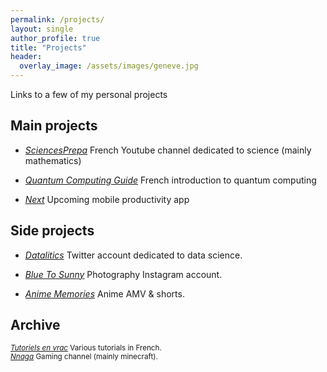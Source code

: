 ```yaml
---
permalink: /projects/
layout: single
author_profile: true
title: "Projects"
header:
  overlay_image: /assets/images/geneve.jpg
---
```


Links to a few of my personal projects

## Main projects

- [*SciencesPrepa*](https://www.youtube.com/@sciencesprepa)
French Youtube channel dedicated to science (mainly mathematics)

- [*Quantum Computing Guide*](https://github.com/3gaspo/guide-infoQ)
French introduction to quantum computing

- [*Next*](https://github.com/3gaspo/Next)
Upcoming mobile productivity app

## Side projects

- [*Datalitics*](https://x.com/datalitics) Twitter account dedicated to data science.

- [*Blue To Sunny*](https://www.instagram.com/blueto_sunny/?hl=fr) Photography Instagram account.

- [*Anime Memories*](https://www.youtube.com/channel/UC08isU1hjTjGIvLHQZ1uIIw) Anime AMV & shorts.


## Archive

<sub>[*Tutoriels en vrac*](https://www.youtube.com/channel/UCo-qkV187HhALYFvtq8fYxA) Various tutorials in French.</sub><br>
<sub>[*Nnaga*](https://www.youtube.com/@Gaspa93100) Gaming channel (mainly minecraft).</sub><br>
